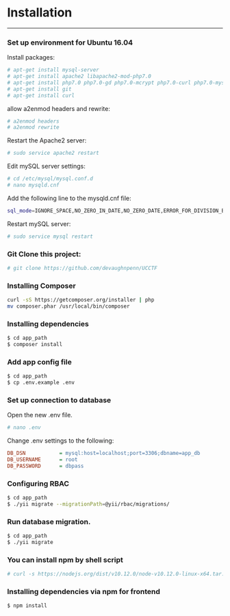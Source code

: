 # Installation
---

### Set up environment for Ubuntu 16.04
Install packages:
```bash
# apt-get install mysql-server
# apt-get install apache2 libapache2-mod-php7.0
# apt-get install php7.0 php7.0-gd php7.0-mcrypt php7.0-curl php7.0-mysql php7.0-mbstring php7.0-xml php7.0-zip php7.0-sybase
# apt-get install git
# apt-get install curl
```
allow a2enmod headers and rewrite:
```bash
# a2enmod headers
# a2enmod rewrite
```
Restart the Apache2 server:
```bash
# sudo service apache2 restart
```
Edit mySQL server settings:
```bash
# cd /etc/mysql/mysql.conf.d
# nano mysqld.cnf
```
Add the following line to the mysqld.cnf file:
```bash
sql_mode=IGNORE_SPACE,NO_ZERO_IN_DATE,NO_ZERO_DATE,ERROR_FOR_DIVISION_BY_ZERO,NO_AUTO_CREATE_USER,NO_ENGINE_SUBSTITUTION
```
Restart mySQL server:
```bash
# sudo service mysql restart
```

### Git Clone this project:
```bash
# git clone https://github.com/devaughnpenn/UCCTF
```

### Installing Composer
```bash
curl -sS https://getcomposer.org/installer | php
mv composer.phar /usr/local/bin/composer
```

### Installing dependencies
```bash
$ cd app_path
$ composer install
```

### Add app config file
```bash
$ cd app_path
$ cp .env.example .env
```

### Set up connection to database
Open the new .env file.
```bash
# nano .env
```
Change .env settings to the following:
```ini
DB_DSN           = mysql:host=localhost;port=3306;dbname=app_db
DB_USERNAME      = root
DB_PASSWORD      = dbpass
```

### Configuring RBAC
```bash
$ cd app_path
$ ./yii migrate --migrationPath=@yii/rbac/migrations/
```
### Run database migration.
```bash
$ cd app_path
$ ./yii migrate
```

### You can install npm by shell script
```bash
# curl -s https://nodejs.org/dist/v10.12.0/node-v10.12.0-linux-x64.tar.gz | sudo tar -zx --strip-components=1
```

### Installing dependencies via npm for frontend
```bash
$ npm install
```


